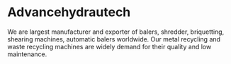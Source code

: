# Advancehydrautech
We are largest manufacturer and exporter of balers, shredder, briquetting, shearing machines, automatic balers worldwide. Our metal recycling and waste recycling machines are widely demand for their quality and low maintenance.
